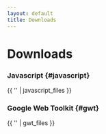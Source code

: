 ```yaml
---
layout: default
title: Downloads
---
```


# Downloads

### Javascript {#javascript}

{{ '' | javascript_files }} 


### Google Web Toolkit {#gwt}

{{ '' | gwt_files }} 

